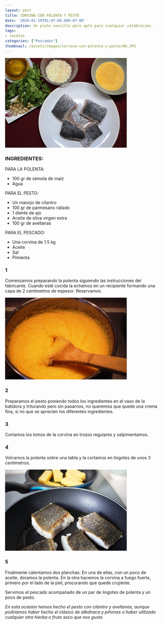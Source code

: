 ```yaml
---
layout: post
title: CORVINA CON POLENTA Y PESTO
date: '2020-01-19T01:07:00.000-07:00'
description: Un plato sencillo pero apto para cualquier celebración.
tags:
- recetas
categories: ["Pescados"]
thumbnail: /assets/images/corvina-con-polenta-y-pesto/00.JPG
---
```


![](/assets/images/corvina-con-polenta-y-pesto/01.JPG)

### INGREDIENTES:

PARA LA POLENTA:
* 100 gr de sémola de maíz
* Agua

PARA EL PESTO:
* Un manojo de cilantro
* 100 gr de parmesano rallado
* 1 diente de ajo
* Aceite de oliva virgen extra
* 100 gr de avellanas

PARA EL PESCADO:
* Una corvina de 1.5 kg
* Aceite
* Sal
* Pimienta 

### 1

Comenzamos preparando la polenta siguiendo las instrucciones del fabricante. Cuando esté cocida la echamos en un recipiente formando una capa de 2 centímetros de espesor. Reservamos.

![](/assets/images/corvina-con-polenta-y-pesto/02.JPG)

### 2

Preparamos el pesto poniendo todos los ingredientes en el vaso de la batidora y triturando pero sin pasarnos, no queremos que quede una crema fina, si no que se aprecien los diferentes ingredientes.

### 3

Cortamos los lomos de la corvina en trozos regulares y salpimentamos.

### 4

Volcamos la polenta sobre una tabla y la cortamos en lingotes de unos 3 centímetros. 

![](/assets/images/corvina-con-polenta-y-pesto/03.JPG)

### 5

Finalmente calentamos dos planchas. En una de ellas, con un poco de aceite, doramos la polenta. En la otra hacemos la corvina a fuego fuerte, primero por el lado de la piel, procurando que quede crujiente.

Servimos el pescado acompañado de un par de lingotes de polenta y un poco de pesto.


_En esta ocasión hemos hecho el pesto con cilantro y avellanas, aunque podríamos haber hecho el clásico de albahaca y piñones o haber utilizado cualquier otra hierba o fruto seco que nos guste._
